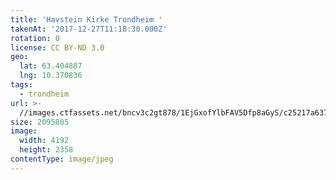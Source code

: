 ```yaml
---
title: 'Havstein Kirke Trondheim '
takenAt: '2017-12-27T11:18:30.000Z'
rotation: 0
license: CC BY-ND 3.0
geo:
  lat: 63.404887
  lng: 10.370836
tags:
  - trondheim
url: >-
  //images.ctfassets.net/bncv3c2gt878/1EjGxofYlbFAV5Dfp8aGyS/c25217a6372782836eafe6a108525def/havstein-kirke-trondheim_39330304491_o
size: 2095805
image:
  width: 4192
  height: 2358
contentType: image/jpeg
---
```


